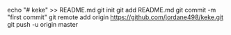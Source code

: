 echo "# keke" >> README.md
git init
git add README.md
git commit -m "first commit"
git remote add origin https://github.com/jordane498/keke.git
git push -u origin master
                
